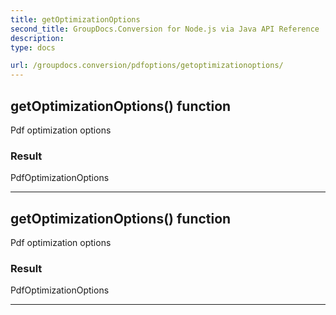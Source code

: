 ```yaml
---
title: getOptimizationOptions
second_title: GroupDocs.Conversion for Node.js via Java API Reference
description: 
type: docs

url: /groupdocs.conversion/pdfoptions/getoptimizationoptions/
---
```


## getOptimizationOptions()  function

 Pdf optimization options
 

### Result
PdfOptimizationOptions


---


## getOptimizationOptions()  function

 Pdf optimization options
 

### Result
PdfOptimizationOptions


---



